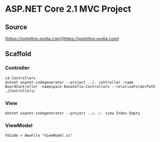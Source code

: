 # ASP.NET Core 2.1 MVC Project

## Source

[https://jonhilton.podia.com](https://jonhilton.podia.com)

## Scaffold

### Controller

    cd Controllers
    dotnet aspnet-codegenerator --project ../. controller -name BoardController -namespace Donatello.Controllers --relativeFolderPath ./Controllers/

### View

    dotnet aspnet-codegenerator --project ../../. view Index Empty

### ViewModel

    VSCode > NewFile "ViewModel.cs"
